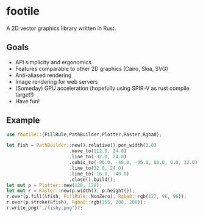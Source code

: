 # footile
A 2D vector graphics library written in Rust.

## Goals
* API simplicity and ergonomics
* Features comparable to other 2D graphics (Cairo, Skia, SVG)
* Anti-aliased rendering
* Image rendering for web servers
* (Someday) GPU acceleration (hopefully using SPIR-V as rust compile target!)
* Have fun!

## Example
```rust
use footile::{FillRule,PathBuilder,Plotter,Raster,Rgba8};

let fish = PathBuilder::new().relative().pen_width(3.0)
                       .move_to(112.0, 24.0)
                       .line_to(-32.0, 24.0)
                       .cubic_to(-96.0, -48.0, -96.0, 80.0, 0.0, 32.0)
                       .line_to(32.0, 24.0)
                       .line_to(-16.0, -40.0)
                       .close().build();
let mut p = Plotter::new(128, 128);
let mut r = Raster::new(p.width(), p.height());
r.over(p.fill(&fish, FillRule::NonZero), Rgba8::rgb(127, 96, 96));
r.over(p.stroke(&fish), Rgba8::rgb(255, 208, 208));
r.write_png("./fishy.png")?;
```
